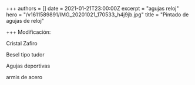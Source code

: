 +++
authors = []
date = 2021-01-21T23:00:00Z
excerpt = "agujas reloj"
hero = "/v1611589891/IMG_20201021_170533_h4j9jb.jpg"
title = "Pintado de agujas de reloj"

+++
Modificación:

Cristal Zafiro

Besel tipo tudor

Agujas deportivas

armis de acero